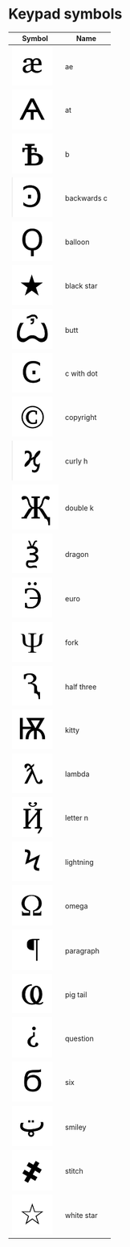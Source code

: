 # Keypad symbols

| Symbol              | Name        |
| ------------------- | ----------- |
| ![](ae.png)         | ae          |
| ![](at.png)         | at          |
| ![](b.png)          | b           |
| ![](backwardsc.png) | backwards c |
| ![](balloon.png)    | balloon     |
| ![](blackstar.png)  | black star  |
| ![](butt.png)       | butt        |
| ![](cwithdot.png)   | c with dot  |
| ![](copyright.png)  | copyright   |
| ![](curlyh.png)     | curly h     |
| ![](doublek.png)    | double k   |
| ![](dragon.png)     | dragon      |
| ![](euro.png)       | euro        |
| ![](fork.png)       | fork        |
| ![](halfthree.png)  | half three  |
| ![](kitty.png)      | kitty       |
| ![](lambda.png)     | lambda      |
| ![](lettern.png)    | letter n    |
| ![](lightning.png)  | lightning   |
| ![](omega.png)      | omega       |
| ![](paragraph.png)  | paragraph   |
| ![](pigtail.png)    | pig tail    |
| ![](question.png)   | question    |
| ![](six.png)        | six         |
| ![](smiley.png)     | smiley      |
| ![](stitch.png)     | stitch      |
| ![](whitestar.png)  | white star  |